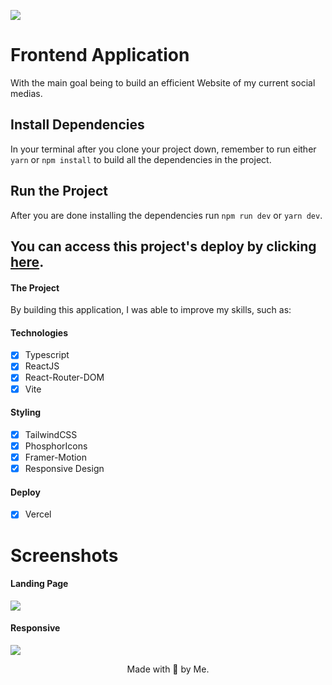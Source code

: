 ![](https://i.imgur.com/XWy4HyT.png)

# Frontend Application

With the main goal being to build an efficient Website of my current social medias.

## Install Dependencies

In your terminal after you clone your project down, remember to run either `yarn` or `npm install` to build all the dependencies in the project.

## Run the Project

After you are done installing the dependencies run `npm run dev` or `yarn dev`.

## You can access this project's deploy by clicking [here](https://socials-three.vercel.app/).

#### The Project

By building this application, I was able to improve my skills, such as:

#### Technologies

- [x] Typescript
- [x] ReactJS
- [x] React-Router-DOM
- [x] Vite

#### Styling

- [x] TailwindCSS
- [x] PhosphorIcons
- [x] Framer-Motion
- [x] Responsive Design

#### Deploy

- [x] Vercel

# Screenshots

#### Landing Page

![](https://i.imgur.com/lTr8gPK.png)

#### Responsive

![](https://i.imgur.com/unv7N5i.png)

<p align='center'>
Made with 💜 by Me.
</p>

